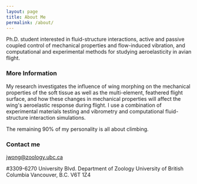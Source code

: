 ```yaml
---
layout: page
title: About Me
permalink: /about/
---
```


Ph.D. student interested in fluid-structure interactions, active and passive coupled control of mechanical properties and flow-induced vibration, and computational and experimental methods for studying aeroelasticity in avian flight.

### More Information

My research investigates the influence of wing morphing on the mechanical properties of the soft tissue as well as the multi-element, feathered flight surface, and how these changes in mechanical properties will affect the wing's aeroelastic response during flight. I use a combination of experimental materials testing and vibrometry and computational fluid-structure interaction simulations.

The remaining 90% of my personality is all about climbing. 

### Contact me

[jwong@zoology.ubc.ca](mailto:jwong@zoology.ubc.ca)

#3309-6270 University Blvd.
Department of Zoology
University of British Columbia
Vancouver, B.C.
V6T 1Z4
